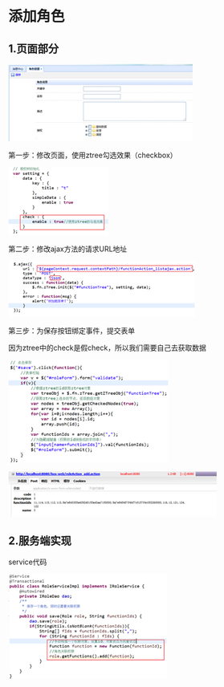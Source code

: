 # 添加角色

## 1.页面部分

![](../../../.gitbook/assets/image%20%28246%29.png)

第一步：修改页面，使用ztree勾选效果（checkbox）

![](../../../.gitbook/assets/image%20%28216%29.png)

第二步：修改ajax方法的请求URL地址

![](../../../.gitbook/assets/image%20%28249%29.png)

第三步：为保存按钮绑定事件，提交表单

因为ztree中的check是假check，所以我们需要自己去获取数据

![](../../../.gitbook/assets/image%20%2898%29.png)

![](../../../.gitbook/assets/image%20%2870%29.png)

## 2.服务端实现

service代码

![](../../../.gitbook/assets/image%20%2818%29.png)

